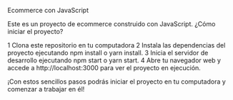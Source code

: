 Ecommerce con JavaScript

Este es un proyecto de ecommerce construido con JavaScript.
¿Cómo iniciar el proyecto?

   1 Clona este repositorio en tu computadora 
   2 Instala las dependencias del proyecto ejecutando npm install o yarn install.
   3 Inicia el servidor de desarrollo ejecutando npm start o yarn start.
   4 Abre tu navegador web y accede a http://localhost:3000 para ver el proyecto en ejecución.

¡Con estos sencillos pasos podrás iniciar el proyecto en tu computadora y comenzar a trabajar en él!
